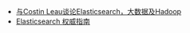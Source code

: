 * [与Costin Leau谈论Elasticsearch，大数据及Hadoop](http://www.infoq.com/cn/articles/costin-elasticsearch-bigdata)
* [Elasticsearch 权威指南](http://es.xiaoleilu.com)